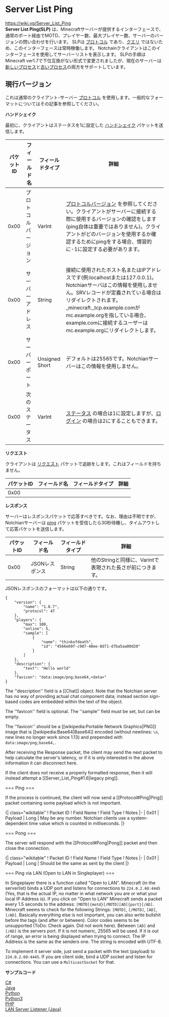 # Server List Ping
https://wiki.vg/Server_List_Ping \
**Server List Ping(SLP)** は、Minecraftサーバーが提供するインターフェースで、通常のポート経由でMOTD、プレイヤー数、最大プレイヤー数、サーバーのバージョンの問い合わせを行います。 
SLPは [プロトコル](https://wiki.vg/Protocol) であり、[クエリ](https://wiki.vg/Query) ではないため、このインターフェースは常時稼働します。 
Notchainクライアントはこのインターフェースを使用してサーバーリストを表示します。
SLPの手順はMinecraft ver1.7で下位互換がない形式で変更されましたが、現在のサーバーは[新しいプロセス](https://c4k3.github.io/wiki.vg/Server_List_Ping.html#Current)と[古いプロセス](https://c4k3.github.io/wiki.vg/Server_List_Ping.html#1.6)の両方をサポートしています。

## 現行バージョン

これは通常のクライアント-サーバー [プロトコル](https://wiki.vg/Protocol) を使用します。一般的なフォーマットについてはその記事を参照してください。

**ハンドシェイク**

最初に、クライアントはステータスを1に設定した [ハンドシェイク](https://c4k3.github.io/wiki.vg/Protocol.html#Handshake) パケットを送信します。


| パケットID | フィールド名 | フィールドタイプ | 詳細 |
-- | -- | -- |-- 
|0x00| プロトコルバージョン  | VarInt | [プロトコルバージョン](https://wiki.vg/Protocol_version_numbers) を参照してください。クライアントがサーバーに接続する際に使用するバージョンの確認をします(ping自体は重要ではありません)。クライアントがどのバージョンを使用するか確認するためにpingをする場合、慣習的に-1に設定する必要があります。 |
|0x00| サーバーアドレス| String | 接続に使用されたホスト名またはIPアドレスです(例:localhostまたは127.0.0.1)。Notchianサーバはこの情報を使用しません。SRVレコードが定義されている場合はリダイレクトされます。_minecraft._tcp.example.comがmc.example.orgを指している場合、example.comに接続するユーザーはmc.example.orgにリダイレクトします。|
|0x00| サーバーポート | Unsigned Short | デフォルトは25565です。Notchianサーバーはこの情報を使用しません。|
|0x00| 次のステータス | VarInt  | [ステータス](https://wiki.vg/Protocol#Status) の場合は1に設定しますが、[ログイン](https://wiki.vg/Protocol#Login) の場合は2にすることもできます。|


**リクエスト**

クライアントは [リクエスト](https://wiki.vg/Protocol#Request) パケットで追跡をします。これはフィールドを持ちません。

| パケットID | フィールド名 | フィールドタイプ | 詳細 |
-- | -- | -- |-- 
|0x00||||

**レスポンス**

サーバーはレスポンスパケットで応答すべきです。なお、理由は不明ですが、Notchianサーバーは [ping](https://wiki.vg/Protocol#Ping) パケットを受信したら30秒待機し、タイムアウトして応答パケットを送信します。

| パケットID | フィールド名 | フィールドタイプ | 詳細 |
-- | -- | -- |-- 
|0x00|JSONレスポンス|String |他のStringと同様に、Varintで表現された長さが前につきます。|

JSONレスポンスのフォーマットは以下の通りです。

```
{
    "version": {
        "name": "1.8.7",
        "protocol": 47
    },
    "players": {
        "max": 100,
        "online": 5,
        "sample": [
            {
                "name": "thinkofdeath",
                "id": "4566e69f-c907-48ee-8d71-d7ba5aa00d20"
            }
        ]
    },
    "description": {
        "text": "Hello world"
    },
    "favicon": "data:image/png;base64,<data>"
}
```

The ''description'' field is a [[Chat]] object.  Note that the Notchian server has no way of providing actual chat component data; instead section sign-based codes are embedded within the text of the object.

The ''favicon'' field is optional. The ''sample'' field must be set, but can be empty.

The ''favicon'' should be a [[wikipedia:Portable Network Graphics|PNG]] image that is [[wikipedia:Base64|Base64]] encoded (without newlines: <code>\n</code>, new lines no longer work since 1.13) and prepended with <code>data:image/png;base64,</code>.

After receiving the Response packet, the client may send the next packet to help calculate the server's latency, or if it is only interested in the above information it can disconnect here.

If the client does not receive a properly formatted response, then it will instead attempt a [[Server_List_Ping#1.6|legacy ping]].

=== Ping ===

If the process is continued, the client will now send a [[Protocol#Ping|Ping]] packet containing some payload which is not important.

{| class="wikitable"
! Packet ID
! Field Name
! Field Type
! Notes
|-
| 0x01
| Payload
| Long
| May be any number. Notchian clients use a system-dependent time value which is counted in milliseconds.
|}

=== Pong ===

The server will respond with the [[Protocol#Pong|Pong]] packet and then close the connection.

{| class="wikitable"
! Packet ID
! Field Name
! Field Type
! Notes
|-
| 0x01
| Payload
| Long
| Should be the same as sent by the client
|}

=== Ping via LAN (Open to LAN in Singleplayer) ===

In Singeplayer there is a function called "Open to LAN". Minecraft (in the serverlist) binds a UDP port and listens for connections to <code>224.0.2.60:4445</code> (Yes, that is the actual IP, no matter in what network you are or what your local IP Address is). If you click on "Open to LAN" Minecraft sends a packet every 1.5 seconds to the address: <code>[MOTD]{motd}[/MOTD][AD]{port}[/AD]</code>. Minecraft seems to check for the following Strings: <code>[MOTD]</code>, <code>[/MOTD]</code>, <code>[AD]</code>, <code>[/AD]</code>. Basically everything else is not important, you can also write bullshit before the tags (and after or between). Color codes seems to be unsupported (ToDo: Check again. Did not work here). Between <code>[AD]</code> and <code>[/AD]</code> is the servers port. If it is not numeric, 25565 will be used. If it is out of range, an error is being displayed when trying to connect. The IP Address is the same as the senders one. The string is encoded with UTF-8.

To implement it server side, just send a packet with the text (payload) to <code>224.0.2.60:4445</code>. If you are client side, bind a UDP socket and listen for connections. You can use a <code>MulticastSocket</code> for that.

**サンプルコード**

[C#](https://gist.github.com/csh/2480d14fbbb33b4bbae3)\
[Java](https://gist.github.com/zh32/7190955)\
[Python](https://gist.github.com/1209061)\
[Python3](https://gist.github.com/ewized/97814f57ac85af7128bf)\
[PHP](https://github.com/xPaw/PHP-Minecraft-Query)\
[LAN Server Listener (Java)](https://gitlab.bixilon.de/bixilon/minosoft/-/blob/development/src/main/java/de/bixilon/minosoft/protocol/protocol/LANServerListener.java)
